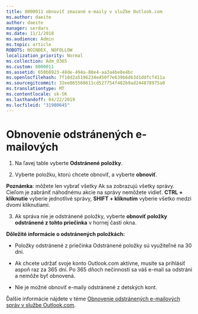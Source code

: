 ```yaml
---
title: 8000011 obnoviť zmazané e-maily v službe Outlook.com
ms.author: daeite
author: daeite
manager: serdars
ms.date: 11/1/2018
ms.audience: Admin
ms.topic: article
ROBOTS: NOINDEX, NOFOLLOW
localization_priority: Normal
ms.collection: Adm_O365
ms.custom: 8000011
ms.assetid: 650b8923-48de-494a-88e4-aa3a4be8e4bc
ms.openlocfilehash: 7f18d2a5196234e450f7e639b6d63d1ddfcf411a
ms.sourcegitcommit: 32ee065560611cd527754f482b9ad244878975a0
ms.translationtype: MT
ms.contentlocale: sk-SK
ms.lasthandoff: 04/22/2019
ms.locfileid: "31980645"
---
```

# <a name="recover-deleted-email"></a>Obnovenie odstránených e-mailových

1. Na ľavej table vyberte **Odstránené položky**. 
    
2. Vyberte položku, ktorú chcete obnoviť, a vyberte **obnoviť**. 
  
 **Poznámka**: môžete len vybrať všetky Ak sa zobrazujú všetky správy. Cieľom je zabrániť náhodnému akcie na správy nemôžete vidieť. **CTRL + kliknutie** vyberie jednotlivé správy, **SHIFT + kliknutím** vyberie všetko medzi dvomi kliknutiami. 
    
3. Ak správa nie je odstránené položky, vyberte **obnoviť položky odstránené z tohto priečinka** v hornej časti okna. 
    
 **Dôležité informácie o odstránených položkách:**
  
- Položky odstránené z priečinka Odstránené položky sú využiteľné na 30 dní.
    
- Ak chcete udržať svoje konto Outlook.com aktívne, musíte sa prihlásiť aspoň raz za 365 dní. Po 365 dňoch nečinnosti sa váš e-mail sa odstráni a nemôže byť obnovená.
    
- Nie je možné obnoviť e-maily odstránené z detských kont.
    
Ďalšie informácie nájdete v téme [Obnovenie odstránených e-mailových správ v službe Outlook.com](https://go.microsoft.com/fwlink/p/?linkid=873117).
  

